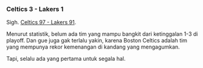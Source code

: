 ### Celtics 3 - Lakers 1

Sigh. [Celtics 97 - Lakers 91](http://www.nba.com/games/20080612/BOSLAL/boxscore.html). 

Menurut statistik, belum ada tim yang mampu bangkit dari ketinggalan 1-3 di playoff. Dan gue juga gak terlalu yakin, karena Boston Celtics adalah tim yang mempunya rekor kemenangan di kandang yang mengagumkan.

Tapi, selalu ada yang pertama untuk segala hal.

<!-- {"time": "2008-06-14 06:28:36", "title": "Celtics 3 - Lakers 1"} -->
